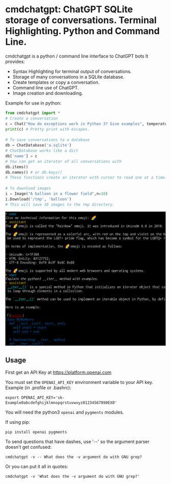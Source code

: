 # cmdchatgpt: ChatGPT SQLite storage of conversations. Terminal Highlighting. Python and Command Line.

cmdchatgpt is a python / command line interface to ChatGPT bots
It provides:

 - Syntax Highlighting for terminal output of conversations.
 - Storage of many conversations in a SQLite database.
 - Create templates or copy a conversation.
 - Command line use of ChatGPT.
 - Image creation and downloading.

Example for use in python:

```python
from cmdchatgpt import *
# Create a conversation
c = Chat("How do exceptions work in Python 3? Give examples", temperature=.5)
print(c) # Pretty print with escapes.

# To save conversations to a database
db = ChatDatabase('a.sqlite')
# ChatDatabase works like a dict
db['name'] = c
# You can get an iterator of all conversations with
db.items()
db.names() # or db.keys()
# These functions create an iterator with cursor to read one at a time.

# To download images
i = Image("A balloon in a flower field",n=10)
i.Download('/tmp', 'balloon')
# This will save 10 images to the tmp directory.
```

![Image of a conversation's terminal output](https://github.com/function2/cmdchatgpt/raw/assets/screenshot_2023-03-18.png)

## Usage

First get an API Key at https://platform.openai.com

You must set the `OPENAI_API_KEY` environment variable to your API key.
Example (in .profile or .bashrc):

```
export OPENAI_API_KEY='sk-Example0abcdefghijklmnopqrstuvwxyz01234567890EX0'
```

You will need the python3 `openai` and `pygments` modules.

If using pip:

```
pip install openai pygments
```

To send questions that have dashes, use '--' so the argument parser doesn't
get confused:

```
cmdchatgpt -v -- What does the -v argument do with GNU grep?
```

Or you can put it all in quotes:

```
cmdchatgpt -v 'What does the -v argument do with GNU grep?'
```
